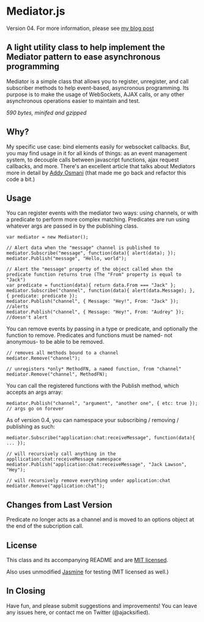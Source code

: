Mediator.js
===========
Version 04.
For more information, please see 
[my blog post](http://www.thejacklawson.com/index.php/2011/06/mediators-for-modularized-asynchronous-programming-in-javascript/)

A light utility class to help implement the Mediator pattern to ease asynchronous programming
---------------------------------------------

Mediator is a simple class that allows you to register, unregister, and call 
subscriber methods to help event-based, asyncronous programming.  Its purpose 
is to make the usage of WebSockets, AJAX calls, or any other asynchronous 
operations easier to maintain and test.

*590 bytes, minifed and gzipped*

Why?
---
My specific use case: bind elements easily for websocket callbacks. But, you
may find usage in it for all kinds of things: as an event management system,
to decouple calls between javascript functions, ajax request callbacks, and
more. There's an excellent article that talks about Mediators more in detail
by [Addy Osmani](http://addyosmani.com/largescalejavascript/#mediatorpattern)
(that made me go back and refactor this code a bit.)

Usage
-----

You can register events with the mediator two ways: using channels, or with a 
predicate to perform more complex matching. Predicates are run using whatever
args are passed in by the publishing class.
    
    var mediator = new Mediator();

    // Alert data when the "message" channel is published to
    mediator.Subscribe("message", function(data){ alert(data); });
    mediator.Publish("message", "Hello, world");
    
    // Alert the "message" property of the object called when the predicate function returns true (The "From" property is equal to "Jack")
    var predicate = function(data){ return data.From === "Jack" };
    mediator.Subscribe("channel", function(data){ alert(data.Message); }, { predicate: predicate });
    mediator.Publish("channel", { Message: "Hey!", From: "Jack" }); //alerts
    mediator.Publish("channel", { Message: "Hey!", From: "Audrey" }); //doesn't alert

You can remove events by passing in a type or predicate, and optionally the 
function to remove. Predicates and functions must be named- not anonymous- 
to be able to be removed.

    // removes all methods bound to a channel 
    mediator.Remove("channel");
    
    // unregisters *only* MethodFN, a named function, from "channel" 
    mediator.Remove("channel", MethodFN);
    
You can call the registered functions with the Publish method, which accepts 
an args array:

    mediator.Publish("channel", "argument", "another one", { etc: true }); // args go on forever

As of version 0.4, you can namespace your subscribing / removing / publishing as such:

    mediator.Subscribe("application:chat:receiveMessage", function(data){ ... });
    
    // will recursively call anything in the appllication:chat:receiveMessage namespace 
    mediator.Publish("application:chat:receiveMessage", "Jack Lawson", "Hey");
    
    // will recursively remove everything under application:chat
    mediator.Remove("application:chat");


Changes from Last Version
-------------------------
Predicate no longer acts as a channel and is moved to an options object
at the end of the subcription call.

License
-------
This class and its accompanying README and are 
[MIT licensed](http://www.opensource.org/licenses/mit-license.php). 


Also uses unmodified [Jasmine](http://pivotal.github.com/jasmine/) 
for testing (MIT licensed as well.)

In Closing
----------
Have fun, and please submit suggestions and improvements! You can leave any 
issues here, or contact me on Twitter (@ajacksified).
